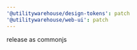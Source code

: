 ```yaml
---
'@utilitywarehouse/design-tokens': patch
'@utilitywarehouse/web-ui': patch
---
```


release as commonjs
